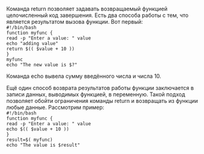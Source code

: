 Команда return позволяет задавать возвращаемый функцией целочисленный код завершения. Есть два способа работы с тем, что является результатом вызова функции. Вот первый:  
`#!/bin/bash`  
`function myfunc {`  
`read -p "Enter a value: " value`  
`echo "adding value"`  
`return $(( $value + 10 ))`  
`}`  
`myfunc`  
`echo "The new value is $?"`


Команда echo вывела сумму введённого числа и числа 10.


Ещё один способ возврата результатов работы функции заключается в записи данных, выводимых функцией, в переменную. Такой подход позволяет обойти ограничения команды return и возвращать из функции любые данные. Рассмотрим пример:  
`#!/bin/bash`  
`function myfunc {`  
`read -p "Enter a value: " value`  
`echo $(( $value + 10 ))`  
`}`  
`result=$( myfunc)`  
`echo "The value is $result"`

